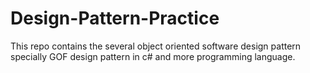 # Design-Pattern-Practice

This repo contains the several object oriented software design pattern specially GOF design pattern
in c# and more programming language.
